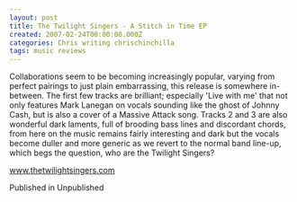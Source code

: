 ```yaml
---
layout: post
title: The Twilight Singers - A Stitch in Time EP
created: 2007-02-24T00:00:00.000Z
categories: Chris writing chrischinchilla
tags: music reviews
---
```


Collaborations seem to be becoming increasingly popular, varying from perfect pairings to just plain embarrassing, this release is somewhere in-between. The first few tracks are brilliant; especially 'Live with me' that not only features Mark Lanegan on vocals sounding like the ghost of Johnny Cash, but is also a cover of a Massive Attack song. Tracks 2 and 3 are also wonderful dark laments, full of brooding bass lines and discordant chords, from here on the music remains fairly interesting and dark but the vocals become duller and more generic as we revert to the normal band line-up, which begs the question, who are the Twilight Singers?

<a href=http://www.thetwilightsingers.com target=_blank>www.thetwilightsingers.com</a>

Published in Unpublished
